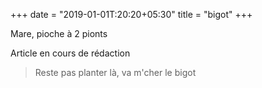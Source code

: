 +++
date = "2019-01-01T:20:20+05:30"
title = "bigot"
+++

Mare, pioche à 2 pionts
<!--more-->
Article en cours de rédaction

> Reste pas planter là, va m'cher le bigot
